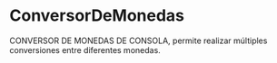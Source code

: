 # ConversorDeMonedas
CONVERSOR DE MONEDAS DE CONSOLA, permite realizar múltiples conversiones entre diferentes monedas.

